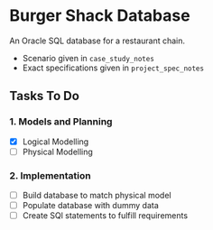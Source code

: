 # Burger Shack Database

An Oracle SQL database for a restaurant chain.

- Scenario given in `case_study_notes`
- Exact specifications given in `project_spec_notes`

## Tasks To Do

### 1. Models and Planning

- [x] Logical Modelling
- [ ] Physical Modelling

### 2. Implementation

- [ ] Build database to match physical model
- [ ] Populate database with dummy data
- [ ] Create SQl statements to fulfill requirements
